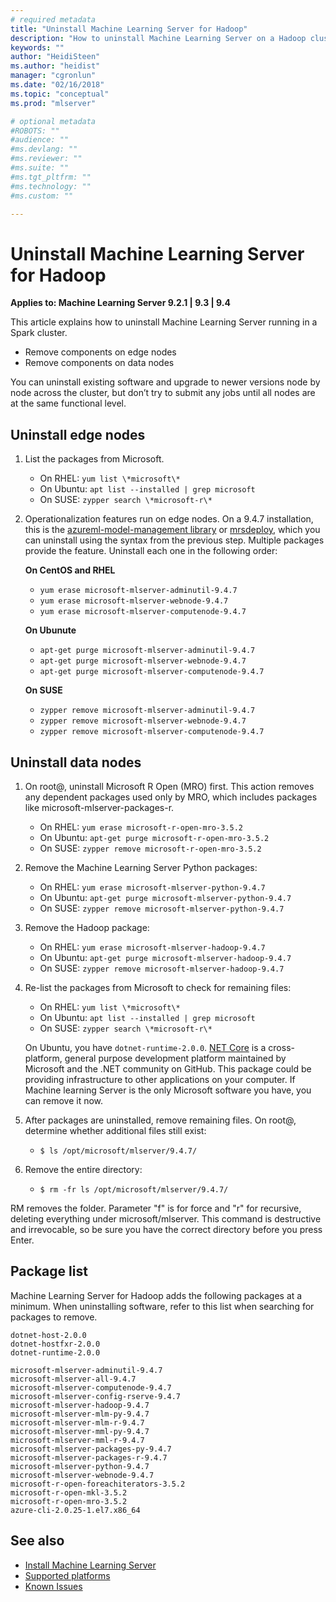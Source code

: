 ```yaml
---
# required metadata
title: "Uninstall Machine Learning Server for Hadoop"
description: "How to uninstall Machine Learning Server on a Hadoop cluster."
keywords: ""
author: "HeidiSteen"
ms.author: "heidist"
manager: "cgronlun"
ms.date: "02/16/2018"
ms.topic: "conceptual"
ms.prod: "mlserver"

# optional metadata
#ROBOTS: ""
#audience: ""
#ms.devlang: ""
#ms.reviewer: ""
#ms.suite: ""
#ms.tgt_pltfrm: ""
#ms.technology: ""
#ms.custom: ""

---
```


# Uninstall Machine Learning Server for Hadoop

**Applies to:  Machine Learning Server 9.2.1 | 9.3 | 9.4**

This article explains how to uninstall Machine Learning Server running in a Spark cluster. 

+ Remove components on edge nodes
+ Remove components on data nodes

You can uninstall existing software and upgrade to newer versions node by node across the cluster, but don’t try to submit any jobs until all nodes are at the same functional level.

## Uninstall edge nodes

1. List the packages from Microsoft.

   + On RHEL: `yum list \*microsoft\*`   
   + On Ubuntu: `apt list --installed | grep microsoft`  
   + On SUSE: `zypper search \*microsoft-r\*`    

2. Operationalization features run on edge nodes. On a 9.4.7 installation, this is the [azureml-model-management library](../python-reference/azureml-model-management-sdk/azureml-model-management-sdk.md) or [mrsdeploy](../r-reference/mrsdeploy/mrsdeploy-package.md), which you can uninstall using the syntax from the previous step. Multiple packages provide the feature. Uninstall each one in the following order:

   **On CentOS and RHEL**

   + `yum erase microsoft-mlserver-adminutil-9.4.7`
   + `yum erase microsoft-mlserver-webnode-9.4.7`
   + `yum erase microsoft-mlserver-computenode-9.4.7`

   **On Ubunute**

   + `apt-get purge microsoft-mlserver-adminutil-9.4.7` 
   + `apt-get purge microsoft-mlserver-webnode-9.4.7` 
   + `apt-get purge microsoft-mlserver-computenode-9.4.7`  
 
   **On SUSE**

   + `zypper remove microsoft-mlserver-adminutil-9.4.7`   
   + `zypper remove microsoft-mlserver-webnode-9.4.7`   
   + `zypper remove microsoft-mlserver-computenode-9.4.7`   

## Uninstall data nodes

1. On root@, uninstall Microsoft R Open (MRO) first. This action removes any dependent packages used only by MRO, which includes packages like microsoft-mlserver-packages-r. 

   + On RHEL: `yum erase microsoft-r-open-mro-3.5.2`     
   + On Ubuntu: `apt-get purge microsoft-r-open-mro-3.5.2`  
   + On SUSE: `zypper remove microsoft-r-open-mro-3.5.2`    

2. Remove the Machine Learning Server Python packages:

   + On RHEL: `yum erase microsoft-mlserver-python-9.4.7`     
   + On Ubuntu: `apt-get purge microsoft-mlserver-python-9.4.7`  
   + On SUSE: `zypper remove microsoft-mlserver-python-9.4.7`

3. Remove the Hadoop package:

   + On RHEL: `yum erase microsoft-mlserver-hadoop-9.4.7`     
   + On Ubuntu: `apt-get purge microsoft-mlserver-hadoop-9.4.7`  
   + On SUSE: `zypper remove microsoft-mlserver-hadoop-9.4.7`

4. Re-list the packages from Microsoft to check for remaining files:

   + On RHEL: `yum list \*microsoft\*`   
   + On Ubuntu: `apt list --installed | grep microsoft`  
   + On SUSE: `zypper search \*microsoft-r\*`  

   On Ubuntu, you have `dotnet-runtime-2.0.0`. [NET Core](https://docs.microsoft.com/dotnet/core/index) is a cross-platform, general purpose development platform maintained by Microsoft and the .NET community on GitHub. This package could be providing infrastructure to other applications on your computer. If Machine learning Server is the only Microsoft software you have, you can remove it now.

5. After packages are uninstalled, remove remaining files. On root@, determine whether additional files still exist:

   + `$ ls /opt/microsoft/mlserver/9.4.7/`

6. Remove the entire directory:

   + `$ rm -fr ls /opt/microsoft/mlserver/9.4.7/`

RM removes the folder. Parameter "f" is for force and "r" for recursive, deleting everything under microsoft/mlserver. This command is destructive and irrevocable, so be sure you have the correct directory before you press Enter.

<a name="installed-packages"></a>

## Package list

Machine Learning Server for Hadoop adds the following packages at a minimum. When uninstalling software, refer to this list when searching for packages to remove.

    dotnet-host-2.0.0
    dotnet-hostfxr-2.0.0
    dotnet-runtime-2.0.0 
    
    microsoft-mlserver-adminutil-9.4.7
    microsoft-mlserver-all-9.4.7 
    microsoft-mlserver-computenode-9.4.7
    microsoft-mlserver-config-rserve-9.4.7
    microsoft-mlserver-hadoop-9.4.7
    microsoft-mlserver-mlm-py-9.4.7 
    microsoft-mlserver-mlm-r-9.4.7
    microsoft-mlserver-mml-py-9.4.7
    microsoft-mlserver-mml-r-9.4.7
    microsoft-mlserver-packages-py-9.4.7
    microsoft-mlserver-packages-r-9.4.7
    microsoft-mlserver-python-9.4.7 
    microsoft-mlserver-webnode-9.4.7
    microsoft-r-open-foreachiterators-3.5.2
    microsoft-r-open-mkl-3.5.2
    microsoft-r-open-mro-3.5.2 
    azure-cli-2.0.25-1.el7.x86_64


## See also

+ [Install Machine Learning Server](r-server-install.md)
+ [Supported platforms](r-server-install-supported-platforms.md)  
+ [Known Issues](../resources-known-issues.md)  